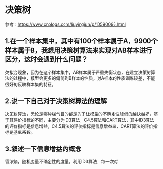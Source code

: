 # 决策树
参考：https://www.cnblogs.com/liuyingjun/p/10590095.html  
## 1.在一个样本集中，其中有100个样本属于A，9900个样本属于B，我想用决策树算法来实现对AB样本进行区分，这时会遇到什么问题？
欠拟合现象，因为在这个样本集中，AB样本属于严重失衡状态，在建立决策树算法的过程中，模型会更多的偏倚到B样本的性质，对A样本的性质训练较差，不能很好的反映样本集的特征。

## 2.说一下自己对于决策树算法的理解
决策树算法，无论是哪种煤气目的都是为了让模型的不确定性降低的越快越好，基于其评价指标的不同，主要分为ID3算法，C4.5算法和CART算法，其中ID3算法的评价指标是信息增益，C4.5算法的评价指标是信息增益率，CART算法的评价指标是基尼系数。

## 3.叙述一下信息增益的概念
香浓熵，随机变量不确定性的度量。利用ID3算法，每一次对
